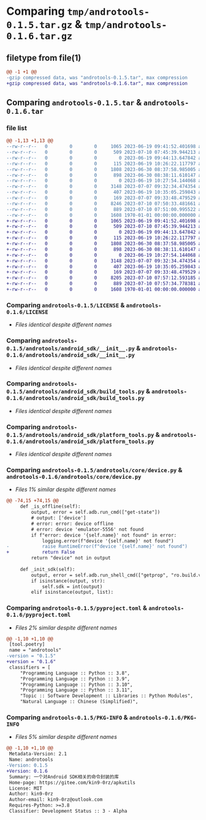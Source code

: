 # Comparing `tmp/androtools-0.1.5.tar.gz` & `tmp/androtools-0.1.6.tar.gz`

## filetype from file(1)

```diff
@@ -1 +1 @@
-gzip compressed data, was "androtools-0.1.5.tar", max compression
+gzip compressed data, was "androtools-0.1.6.tar", max compression
```

## Comparing `androtools-0.1.5.tar` & `androtools-0.1.6.tar`

### file list

```diff
@@ -1,13 +1,13 @@
--rw-r--r--   0        0        0     1065 2023-06-19 09:41:52.401698 androtools-0.1.5/LICENSE
--rw-r--r--   0        0        0      509 2023-07-10 07:45:39.944213 androtools-0.1.5/README.md
--rw-r--r--   0        0        0        0 2023-06-19 09:44:13.647842 androtools-0.1.5/androtools/__init__.py
--rw-r--r--   0        0        0      115 2023-06-19 10:26:22.117797 androtools-0.1.5/androtools/__main__.py
--rw-r--r--   0        0        0     1808 2023-06-30 08:37:58.985005 androtools-0.1.5/androtools/android_sdk/__init__.py
--rw-r--r--   0        0        0      898 2023-06-30 08:38:11.610147 androtools-0.1.5/androtools/android_sdk/build_tools.py
--rw-r--r--   0        0        0        0 2023-06-19 10:27:54.144068 androtools-0.1.5/androtools/android_sdk/emulator.py
--rw-r--r--   0        0        0     3148 2023-07-07 09:32:34.474354 androtools-0.1.5/androtools/android_sdk/platform_tools.py
--rw-r--r--   0        0        0      407 2023-06-19 10:35:05.259843 androtools-0.1.5/androtools/android_sdk/tools.py
--rw-r--r--   0        0        0      169 2023-07-07 09:33:48.479529 androtools-0.1.5/androtools/core/__init__.py
--rw-r--r--   0        0        0     8246 2023-07-10 07:50:33.481661 androtools-0.1.5/androtools/core/device.py
--rw-r--r--   0        0        0      889 2023-07-10 07:51:00.995522 androtools-0.1.5/pyproject.toml
--rw-r--r--   0        0        0     1608 1970-01-01 00:00:00.000000 androtools-0.1.5/PKG-INFO
+-rw-r--r--   0        0        0     1065 2023-06-19 09:41:52.401698 androtools-0.1.6/LICENSE
+-rw-r--r--   0        0        0      509 2023-07-10 07:45:39.944213 androtools-0.1.6/README.md
+-rw-r--r--   0        0        0        0 2023-06-19 09:44:13.647842 androtools-0.1.6/androtools/__init__.py
+-rw-r--r--   0        0        0      115 2023-06-19 10:26:22.117797 androtools-0.1.6/androtools/__main__.py
+-rw-r--r--   0        0        0     1808 2023-06-30 08:37:58.985005 androtools-0.1.6/androtools/android_sdk/__init__.py
+-rw-r--r--   0        0        0      898 2023-06-30 08:38:11.610147 androtools-0.1.6/androtools/android_sdk/build_tools.py
+-rw-r--r--   0        0        0        0 2023-06-19 10:27:54.144068 androtools-0.1.6/androtools/android_sdk/emulator.py
+-rw-r--r--   0        0        0     3148 2023-07-07 09:32:34.474354 androtools-0.1.6/androtools/android_sdk/platform_tools.py
+-rw-r--r--   0        0        0      407 2023-06-19 10:35:05.259843 androtools-0.1.6/androtools/android_sdk/tools.py
+-rw-r--r--   0        0        0      169 2023-07-07 09:33:48.479529 androtools-0.1.6/androtools/core/__init__.py
+-rw-r--r--   0        0        0     8205 2023-07-10 07:57:12.593185 androtools-0.1.6/androtools/core/device.py
+-rw-r--r--   0        0        0      889 2023-07-10 07:57:34.778381 androtools-0.1.6/pyproject.toml
+-rw-r--r--   0        0        0     1608 1970-01-01 00:00:00.000000 androtools-0.1.6/PKG-INFO
```

### Comparing `androtools-0.1.5/LICENSE` & `androtools-0.1.6/LICENSE`

 * *Files identical despite different names*

### Comparing `androtools-0.1.5/androtools/android_sdk/__init__.py` & `androtools-0.1.6/androtools/android_sdk/__init__.py`

 * *Files identical despite different names*

### Comparing `androtools-0.1.5/androtools/android_sdk/build_tools.py` & `androtools-0.1.6/androtools/android_sdk/build_tools.py`

 * *Files identical despite different names*

### Comparing `androtools-0.1.5/androtools/android_sdk/platform_tools.py` & `androtools-0.1.6/androtools/android_sdk/platform_tools.py`

 * *Files identical despite different names*

### Comparing `androtools-0.1.5/androtools/core/device.py` & `androtools-0.1.6/androtools/core/device.py`

 * *Files 1% similar despite different names*

```diff
@@ -74,15 +74,15 @@
     def _is_offline(self):
         output, error = self.adb.run_cmd(["get-state"])
         # output: ['device']
         # error: error: device offline
         # error: device 'emulator-5556' not found
         if f"error: device '{self.name}' not found" in error:
             logging.error(f"device '{self.name}' not found")
-            raise RuntimeError(f"device '{self.name}' not found")
+            return False
         return "device" not in output
 
     def _init_sdk(self):
         output, error = self.adb.run_shell_cmd(["getprop", "ro.build.version.sdk"])
         if isinstance(output, str):
             self.sdk = int(output)
         elif isinstance(output, list):
```

### Comparing `androtools-0.1.5/pyproject.toml` & `androtools-0.1.6/pyproject.toml`

 * *Files 2% similar despite different names*

```diff
@@ -1,10 +1,10 @@
 [tool.poetry]
 name = "androtools"
-version = "0.1.5"
+version = "0.1.6"
 classifiers = [
     "Programming Language :: Python :: 3.8",
     "Programming Language :: Python :: 3.9",
     "Programming Language :: Python :: 3.10",
     "Programming Language :: Python :: 3.11",
     "Topic :: Software Development :: Libraries :: Python Modules",
     "Natural Language :: Chinese (Simplified)",
```

### Comparing `androtools-0.1.5/PKG-INFO` & `androtools-0.1.6/PKG-INFO`

 * *Files 5% similar despite different names*

```diff
@@ -1,10 +1,10 @@
 Metadata-Version: 2.1
 Name: androtools
-Version: 0.1.5
+Version: 0.1.6
 Summary: 一个对Android SDK相关的命令封装的库
 Home-page: https://gitee.com/kin9-0rz/apkutils
 License: MIT
 Author: kin9-0rz
 Author-email: kin9-0rz@outlook.com
 Requires-Python: >=3.8
 Classifier: Development Status :: 3 - Alpha
```

